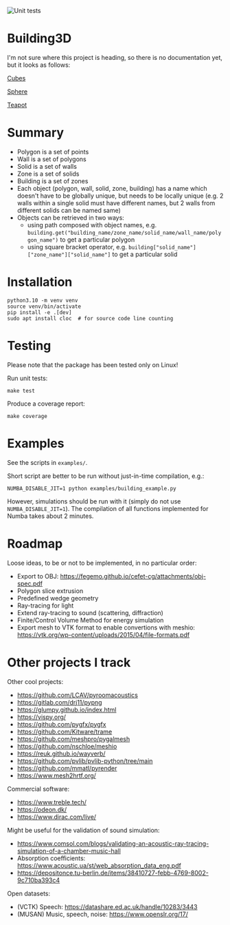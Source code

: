 ![Unit tests](https://github.com/krzysztofarendt/building3d/actions/workflows/unit_tests.yml/badge.svg)

# Building3D

I'm not sure where this project is heading, so there is no documentation yet, but it looks as follows:

[Cubes](https://github.com/user-attachments/assets/414a01c3-0274-4e7a-bf47-b1b1967a9b73)

[Sphere](https://github.com/user-attachments/assets/ad794a12-441b-4a4d-a580-1953599535ac)

[Teapot](https://github.com/user-attachments/assets/3f305489-429d-47e7-977c-ca8724029371)


# Summary

- Polygon is a set of points
- Wall is a set of polygons
- Solid is a set of walls
- Zone is a set of solids
- Building is a set of zones
- Each object (polygon, wall, solid, zone, building) has a name which doesn't have to be globally unique, but needs to be locally unique (e.g. 2 walls within a single solid must have different names, but 2 walls from different solids can be named same)
- Objects can be retrieved in two ways:
    - using path composed with object names, e.g. `building.get("building_name/zone_name/solid_name/wall_name/polygon_name")` to get a particular polygon
    - using square bracket operator, e.g. `building["solid_name"]["zone_name"]["solid_name"]` to get a particular solid

# Installation
```
python3.10 -m venv venv
source venv/bin/activate
pip install -e .[dev]
sudo apt install cloc  # for source code line counting
```

# Testing

Please note that the package has been tested only on Linux!

Run unit tests:
```
make test
```

Produce a coverage report:
```
make coverage
```

# Examples

See the scripts in `examples/`.

Short script are better to be run without just-in-time compilation, e.g.:
```
NUMBA_DISABLE_JIT=1 python examples/building_example.py
```

However, simulations should be run with it (simply do not use `NUMBA_DISABLE_JIT=1`).
The compilation of all functions implemented for Numba takes about 2 minutes.

# Roadmap

Loose ideas, to be or not to be implemented, in no particular order:

- Export to OBJ: https://fegemo.github.io/cefet-cg/attachments/obj-spec.pdf
- Polygon slice extrusion
- Predefined wedge geometry
- Ray-tracing for light
- Extend ray-tracing to sound (scattering, diffraction)
- Finite/Control Volume Method for energy simulation
- Export mesh to VTK format to enable convertions with meshio: https://vtk.org/wp-content/uploads/2015/04/file-formats.pdf

# Other projects I track

Other cool projects:
- https://github.com/LCAV/pyroomacoustics
- https://gitlab.com/drj11/pypng
- https://glumpy.github.io/index.html
- https://vispy.org/
- https://github.com/pygfx/pygfx
- https://github.com/Kitware/trame
- https://github.com/meshpro/pygalmesh
- https://github.com/nschloe/meshio
- https://reuk.github.io/wayverb/
- https://github.com/pvlib/pvlib-python/tree/main
- https://github.com/mmatl/pyrender
- https://www.mesh2hrtf.org/

Commercial software:
- https://www.treble.tech/
- https://odeon.dk/
- https://www.dirac.com/live/

Might be useful for the validation of sound simulation:
- https://www.comsol.com/blogs/validating-an-acoustic-ray-tracing-simulation-of-a-chamber-music-hall
- Absorption coefficients: https://www.acoustic.ua/st/web_absorption_data_eng.pdf
- https://depositonce.tu-berlin.de/items/38410727-febb-4769-8002-9c710ba393c4

Open datasets:
- (VCTK) Speech: https://datashare.ed.ac.uk/handle/10283/3443
- (MUSAN) Music, speech, noise: https://www.openslr.org/17/
